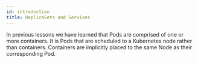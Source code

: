```yaml
---
id: introduction
title: ReplicaSets and Services
---
```


In previous lessons we have learned that Pods are comprised of one or more containers. It is Pods that are scheduled to a Kubernetes node rather than containers. Containers are implicitly placed to the same Node as their corresponding Pod. 
